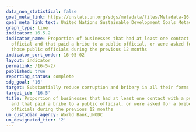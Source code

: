 ```yaml
---
data_non_statistical: false
goal_meta_link: https://unstats.un.org/sdgs/metadata/files/Metadata-16-05-02.pdf
goal_meta_link_text: United Nations Sustainable Development Goals Metadata (pdf 1361kB)
graph_type: line
indicator: 16.5.2
indicator_name: Proportion of businesses that had at least one contact with a public
  official and that paid a bribe to a public official, or were asked for a bribe by
  those public officials during the previous 12 months
indicator_sort_order: 16-05-02
layout: indicator
permalink: /16-5-2/
published: true
reporting_status: complete
sdg_goal: '16'
target: Substantially reduce corruption and bribery in all their forms
target_id: '16.5'
title: Proportion of businesses that had at least one contact with a public official
  and that paid a bribe to a public official, or were asked for a bribe by those public
  officials during the previous 12 months
un_custodian_agency: World Bank,UNODC
un_designated_tier: '2'
---
```

